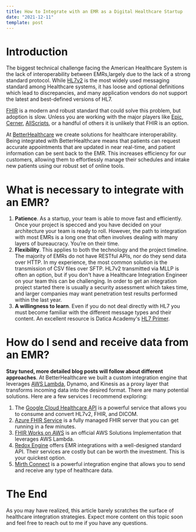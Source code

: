 ```yaml
---
title: How to Integrate with an EMR as a Digital Healthcare Startup
date: "2021-12-11"
template: post
---
```


# Introduction

The biggest technical challenge facing the American Healthcare System is the lack of interoperability between EMRs,largely due to the lack of a strong standard protocol. While [HL7v2](https://www.hl7.org/implement/standards/product_brief.cfm?product_id=185) is the most widely used messaging standard among Healthcare systems, it has loose and optional definitions which lead to discrepancies, and many application vendors do not support the latest and best-defined versions of HL7.    

[FHIR](https://fhir.org/) is a modern and robust standard that could solve this problem, but adoption is slow. Unless you are working with the major players like [Epic](https://fhir.epic.com/), [Cerner](https://fhir.cerner.com/), [AllScripts](https://developer.allscripts.com/content/fhir/), or a handful of others it is unlikely that FHIR is an option.

At [BetterHealthcare](https://www.betterhealthcare.co) we create solutions for healthcare interoperability. Being integrated with BetterHealthcare means that patients can request accurate appointments that are updated in near real-time, and patient information can be sent back to the EMR. This increases efficiency for our customers, allowing them to effortlessly manage their schedules and intake new patients using our robust set of online tools.


# What is necessary to integrate with an EMR?


1. **Patience**. As a startup, your team is able to move fast and efficiently. Once your project is specced and you have decided on your architecture your team is ready to roll. However, the path to integration with most EMRs is a long one that often involves dealing with many layers of bureaucracy. You’re on their time. 
2. **Flexibility**. This applies to both the technology and the project timeline. The majority of EMRs do not have RESTful APIs, nor do they send data over HTTP. In my experience, the most common solution is the transmission of CSV files over SFTP. HL7v2 transmitted via MLLP is often an option, but if you don't have a Healthcare Integration Engineer on your team this can be challenging. In order to get an integration project started there is usually a security assessment which takes time, and larger companies may want penetration test results performed within the last year.
3. **A willingness to learn**. Even if you do not deal directly with HL7 you must become familiar with the different message types and their content. An excellent resource is Datica Academy's [HL7 Primer](https://datica-2019.netlify.app/academy/hl7-101-a-primer/).

# How do I send and receive data from an EMR?

**Stay tuned, more detailed blog posts will follow about different approaches**. At BetterHealthcare we built a custom integration engine that leverages [AWS Lambda](https://aws.amazon.com/lambda/), Dynamo, and Kinesis as a proxy layer that transforms incoming data into the desired format. There are many potential solutions. Here are a few services I recommend exploring:

1. The [Google Cloud Healthcare API](https://cloud.google.com/healthcare-api/) is a powerful service that allows you to consume and convert HL7v2, FHIR, and DICOM.
2. [Azure FHIR Service](https://docs.microsoft.com/en-us/azure/healthcare-apis/fhir/) is a fully managed FHIR server that you can get running in a few minutes.
3. [FHIR Works on AWS](https://aws.amazon.com/solutions/implementations/fhir-works-on-aws/) is an official AWS Solutions Implementation that leverages AWS Lambda.
4. [Redox Engine](https://www.redoxengine.com/product/) offers EMR integrations with a well-designed standard API. Their services are costly but can be worth the investment. This is your quickest option.
5. [Mirth Connect](https://www.nextgen.com/products-and-services/integration-engine) is a powerful integration engine that allows you to send and receive any type of healthcare data.

# The End

As you may have realized, this article barely scratches the surface of healthcare integration strategies. Expect more content on this topic soon and feel free to reach out to me if you have any questions.


